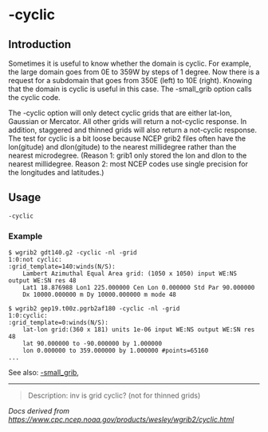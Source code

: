 # -cyclic

## Introduction

Sometimes it is useful to know whether the domain is cyclic.
For example, the large domain goes from 0E to 359W by steps
of 1 degree. Now there is a request for a subdomain that goes
from 350E (left) to 10E (right). Knowing that the domain is cyclic
is useful in this case. The -small_grib option
calls the cyclic code.

The -cyclic option will only detect cyclic
grids that are either lat-lon, Gaussian or Mercator. All other
grids will return a not-cyclic response. In addition,
staggered and thinned grids will also return a not-cyclic response.
The test for cyclic is a bit loose because NCEP grib2 files often
have the lon(gitude) and dlon(gitude) to the nearest millidegree rather than the
nearest microdegree. (Reason 1: grib1 only stored the lon and dlon to the
nearest millidegree. Reason 2: most NCEP codes use single precision
for the longitudes and latitudes.)

## Usage

```
-cyclic
```

### Example

```
$ wgrib2 gdt140.g2 -cyclic -nl -grid
1:0:not cyclic:
:grid_template=140:winds(N/S):
	Lambert Azimuthal Equal Area grid: (1050 x 1050) input WE:NS output WE:SN res 48
	Lat1 18.876988 Lon1 225.000000 Cen Lon 0.000000 Std Par 90.000000
	Dx 10000.000000 m Dy 10000.000000 m mode 48

$ wgrib2 gep19.t00z.pgrb2af180 -cyclic -nl -grid
1:0:cyclic:
:grid_template=0:winds(N/S):
	lat-lon grid:(360 x 181) units 1e-06 input WE:NS output WE:SN res 48
	lat 90.000000 to -90.000000 by 1.000000
	lon 0.000000 to 359.000000 by 1.000000 #points=65160
...
```

See also:
[-small_grib](./small_grib.md),

---

> Description: inv is grid cyclic? (not for thinned grids)

_Docs derived from <https://www.cpc.ncep.noaa.gov/products/wesley/wgrib2/cyclic.html>_
